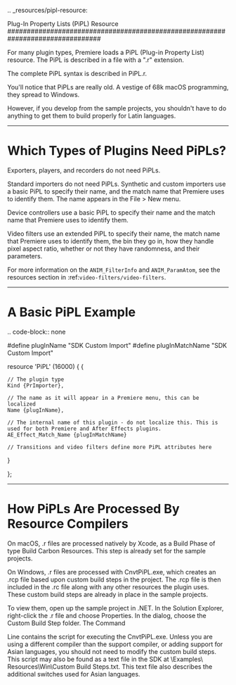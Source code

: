 .. _resources/pipl-resource:

Plug-In Property Lists (PiPL) Resource
################################################################################

For many plugin types, Premiere loads a PiPL (Plug-in Property List) resource. The PiPL is described in a file with a ".r" extension.

The complete PiPL syntax is described in PiPL.r.

You'll notice that PiPLs are really old. A vestige of 68k macOS programming, they spread to Windows.

However, if you develop from the sample projects, you shouldn't have to do anything to get them to build properly for Latin languages.

----

Which Types of Plugins Need PiPLs?
================================================================================

Exporters, players, and recorders do not need PiPLs.

Standard importers do not need PiPLs. Synthetic and custom importers use a basic PiPL to specify their name, and the match name that Premiere uses to identify them. The name appears in the File > New menu.

Device controllers use a basic PiPL to specify their name and the match name that Premiere uses to identify them.

Video filters use an extended PiPL to specify their name, the match name that Premiere uses to identify them, the bin they go in, how they handle pixel aspect ratio, whether or not they have randomness, and their parameters.

For more information on the ``ANIM_FilterInfo`` and ``ANIM_ParamAtom``, see the resources section in :ref:`video-filters/video-filters`.

----

A Basic PiPL Example
================================================================================

.. code-block:: none

  #define plugInName "SDK Custom Import"
  #define plugInMatchName "SDK Custom Import"

  resource 'PiPL' (16000) {
  {

    // The plugin type
    Kind {PrImporter},

    // The name as it will appear in a Premiere menu, this can be localized
    Name {plugInName},

    // The internal name of this plugin - do not localize this. This is used for both Premiere and After Effects plugins.
    AE_Effect_Match_Name {plugInMatchName}

    // Transitions and video filters define more PiPL attributes here
  }

  };

----

How PiPLs Are Processed By Resource Compilers
================================================================================

On macOS, .r files are processed natively by Xcode, as a Build Phase of type Build Carbon Resources. This step is already set for the sample projects.

On Windows, .r files are processed with CnvtPiPL.exe, which creates an .rcp file based upon custom build steps in the project. The .rcp file is then included in the .rc file along with any other resources the plugin uses. These custom build steps are already in place in the sample projects.

To view them, open up the sample project in .NET. In the Solution Explorer, right-click the .r file and choose Properties. In the dialog, choose the Custom Build Step folder. The Command

Line contains the script for executing the CnvtPiPL.exe. Unless you are using a different compiler than the support compiler, or adding support for Asian languages, you should not need to modify the custom build steps. This script may also be found as a text file in the SDK at \\Examples\\ Resources\Win\Custom Build Steps.txt. This text file also describes the additional switches used for Asian languages.
